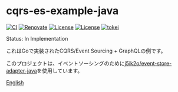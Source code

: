 # cqrs-es-example-java

[![CI](https://github.com/j5ik2o/cqrs-es-example-java/actions/workflows/ci.yml/badge.svg)](https://github.com/j5ik2o/cqrs-es-example-java/actions/workflows/ci.yml)
[![Renovate](https://img.shields.io/badge/renovate-enabled-brightgreen.svg)](https://renovatebot.com)
[![License](https://img.shields.io/badge/License-APACHE2.0-blue.svg)](https://opensource.org/licenses/apache-2-0)
[![License](https://img.shields.io/badge/License-MIT-blue.svg)](https://opensource.org/licenses/MIT)
[![tokei](https://tokei.rs/b1/github/j5ik2o/cqrs-es-example-java)](https://github.com/XAMPPRocky/tokei)

Status: In Implementation

これはGoで実装されたCQRS/Event Sourcing + GraphQLの例です。

このプロジェクトは、イベントソーシングのために[j5ik2o/event-store-adapter-java](https://tokei.rs/b1/github/j5ik2o/event-store-adapter-java)を使用しています。

[English](./README.md)
